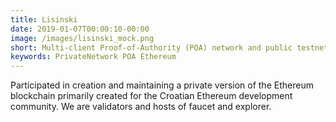 ```yaml
---
title: Lisinski
date: 2019-01-07T00:00:10-00:00
image: /images/lisinski_mock.png
short: Multi-client Proof-of-Authority (POA) network and public testnet primarily for Croatian Ethereum development community.
keywords: PrivateNetwork POA Ethereum
---
```


Participated in creation and maintaining a private version of the Ethereum blockchain primarily created for the Croatian Ethereum development community.
We are validators and hosts of faucet and explorer.